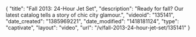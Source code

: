 {
    "title": "Fall 2013: 24-Hour Jet Set",
    "description": "Ready for fall? Our latest catalog tells a story of chic city glamour.",
    "videoid": "135141",
    "date_created": "1385969221",
    "date_modified": "1418181124",
    "type": "captivate",
    "layout": "video",
    "url": "\/v\/fall-2013-24-hour-jet-set\/135141"
}